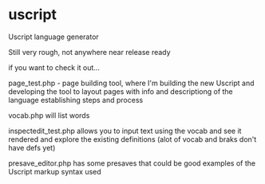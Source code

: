 # uscript
 Uscript language generator

 Still very rough, not anywhere near release ready

if you want to check it out...

page_test.php - page building tool, where I'm building the new Uscript and developing the tool to layout pages with info and descriptiong of the language establishing steps and process

vocab.php will list words

inspectedit_test.php allows you to input text using the vocab and see it rendered and explore the existing definitions (alot of vocab and braks don't have defs yet)

presave_editor.php has some presaves that could be good examples of the Uscript markup syntax used
